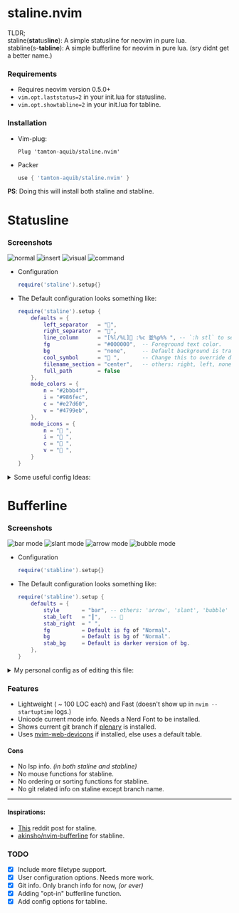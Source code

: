 # staline.nvim
TLDR;<br/> staline(**sta**tus**line**): A simple statusline for neovim in pure lua.<br/>
stabline(s-**tabline**): A simple bufferline for neovim in pure lua. (sry didnt get a better name.)

### Requirements
* Requires neovim version 0.5.0+
* `vim.opt.laststatus=2` in your init.lua for statusline.
* `vim.opt.showtabline=2` in your init.lua for tabline.

### Installation
* Vim-plug:
    ```vim
    Plug 'tamton-aquib/staline.nvim'
    ```
* Packer
    ```lua
    use { 'tamton-aquib/staline.nvim' }
    ```
**PS**: Doing this will install both staline and stabline.

# Statusline

### Screenshots
<!-- ![normal mode](https://i.imgur.com/1gXX22o.png) -->
<!-- ![insert mode](https://i.imgur.com/0bP6y0S.png) -->
<!-- ![visual mode](https://i.imgur.com/v1sejC8.png) -->
<!-- ![command mode](https://i.imgur.com/TD9CGJ6.png) -->
![normal](https://i.imgur.com/ZBwqI5I.png)
![insert](https://i.imgur.com/9ADMkb7.png)
![visual](https://i.imgur.com/q85p45c.png)
![command](https://i.imgur.com/F9cPtMx.png)
<!-- ![normal](https://user-images.githubusercontent.com/77913442/125925779-667db29f-66f3-45c3-a6e4-956584e477aa.png) -->
<!-- ![insert](https://user-images.githubusercontent.com/77913442/125925850-a8f84b53-ee3e-4ca1-809e-9be9e31a432e.png) -->
<!-- ![visual](https://user-images.githubusercontent.com/77913442/125925903-c39680fe-9e03-423a-b92c-10b3990de786.png) -->
<!-- ![command](https://user-images.githubusercontent.com/77913442/125928738-a42a841b-1982-4e2f-a426-260e1544f5c2.png) -->
<!-- ![command](https://user-images.githubusercontent.com/77913442/125925963-958db580-686d-4947-a68d-aea0d7bb4af8.png) -->


* Configuration
	```lua
	require('staline').setup{}
	```
* The Default configuration looks something like:
    ```lua
    require('staline').setup {
	    defaults = {
	        left_separator   = "",
	        right_separator  = "",
	        line_column      = "[%l/%L] :%c 並%p%% ", -- `:h stl` to see all flags.
	        fg               = "#000000",  -- Foreground text color.
	        bg               = "none",     -- Default background is transparent.
	        cool_symbol      = " ",       -- Change this to override defult OS icon.
	        filename_section = "center",   -- others: right, left, none or custom string.
	        full_path        = false
	    },
	    mode_colors = {
	        n = "#2bbb4f",
	        i = "#986fec",
	        c = "#e27d60",
	        v = "#4799eb",
	    },
	    mode_icons = {
	        n = " ",
	        i = " ",
	        c = " ",
	        v = " ",
	    }
    }
    ```
<details>

<summary> Some useful config Ideas: </summary>

> Create color value tables to match your current colorscheme.
```lua
local gruvbox = {
    n = "#a89985",
    i = "#84a598",
    c = "#8fbf7f",
    v = "#fc802d",    -- etc...
}

-- Assign this table as mode_colors
require('staline').setup{
	mode_colors = gruvbox
}
```
> Use non-unicode characters for showing modes.
```lua
local no_unicode_modes = {
    n = "N ",
    i = "I ",
    c = "C ",
    v = "V ",    -- etc...
}

-- Assign this table as mode_icons.
require('staline').setup{
	mode_icons = no_unicode_modes
}

-- You could change the seperators too if you want.
```
> My personal config as of editing this file:

![staline.nvim](https://i.imgur.com/TCWcnP9.png)
```lua
require('staline').setup {
    defaults = {
        cool_symbol = " ",
        left_separator = "",
        right_separator = "",
    },
    mode_colors = {
        n = "#e27d60"
    }
}
```

</details>

# Bufferline

### Screenshots
![bar mode](https://i.imgur.com/stkcUAu.png)
![slant mode](https://i.imgur.com/UVS9ii5.png)
![arrow mode](https://i.imgur.com/ERDzicw.png)
![bubble mode](https://i.imgur.com/UjbeyjR.png)


* Configuration
	```lua
	require('stabline').setup{}
	```
* The Default configuration looks something like:
    ```lua
    require('stabline').setup {
	    defaults = {
	        style       = "bar", -- others: 'arrow', 'slant', 'bubble'
	        stab_left   = "┃",   -- 😬
	        stab_right  = " ",
	        fg          = Default is fg of "Normal".
	        bg          = Default is bg of "Normal".
	        stab_bg     = Default is darker version of bg.
	    },
    }
    ```
<details>

<summary>My personal config as of editing this file:</summary>

<!-- ![my stabline config](https://i.imgur.com/7PsnDGa.png) -->
![my stabline config](https://i.imgur.com/cmBdfzx.png)

```lua
require'stabline'.setup {
	style = "slant",
	bg = "#986fec",
	fg = "black",
	stab_right = ""
}
```

</details>

### Features
* Lightweight ( ~ 100 LOC each) and Fast (doesn't show up in `nvim --startuptime` logs.)
* Unicode current mode info. Needs a Nerd Font to be installed.
* Shows current git branch if [plenary](https://github.com/nvim-lua/plenary.nvim) is installed.
* Uses [nvim-web-devicons](https://github.com/kyazdani42/nvim-web-devicons) if installed, else uses a default table.

#### Cons
* No lsp info. *(in both staline and stabline)*
* No mouse functions for stabline.
* No ordering or sorting functions for stabline.
* No git related info on staline except branch name.

---

#### Inspirations:
* [This](https://www.reddit.com/r/vim/comments/ld8h2j/i_made_a_status_line_from_scratch_no_plugins_used/) reddit post for staline.
* [akinsho/nvim-bufferline](https://github.com/akinsho/nvim-bufferline.lua) for stabline.

### TODO

- [x] Include more filetype support.
- [x] User configuration options. Needs more work.
- [x] Git info. Only branch info for now, *(or ever)*
- [x] Adding "opt-in" bufferline function.
- [x] Add config options for tabline.
